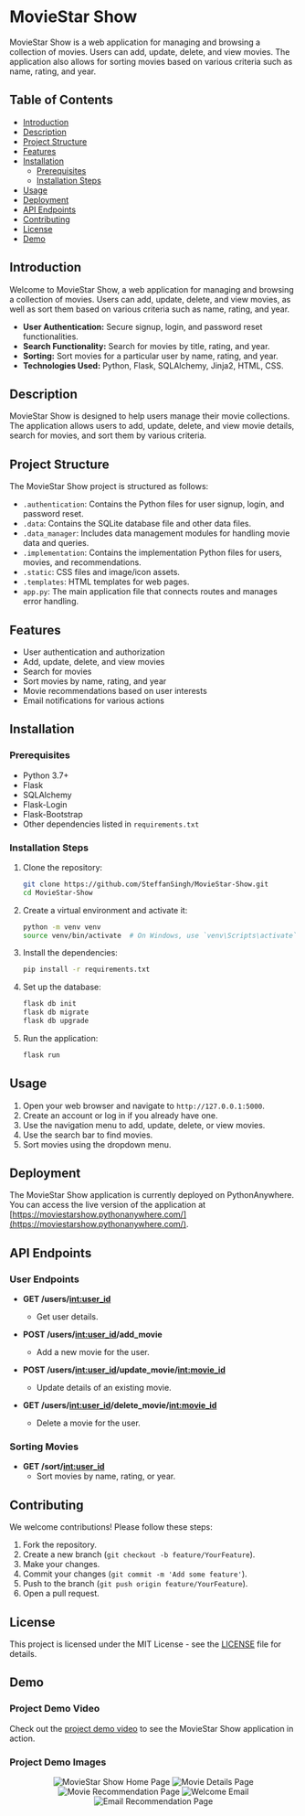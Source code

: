 # MovieStar Show

MovieStar Show is a web application for managing and browsing a collection of movies. Users can add, update, delete, and view movies. The application also allows for sorting movies based on various criteria such as name, rating, and year.

## Table of Contents

- [Introduction](#introduction)
- [Description](#description)
- [Project Structure](#project-structure)
- [Features](#features)
- [Installation](#installation)
  - [Prerequisites](#prerequisites)
  - [Installation Steps](#installation-steps)
- [Usage](#usage)
- [Deployment](#deployment)
- [API Endpoints](#api-endpoints)
- [Contributing](#contributing)
- [License](#license)
- [Demo](#demo)

## Introduction

Welcome to MovieStar Show, a web application for managing and browsing a collection of movies. Users can add, update, delete, and view movies, as well as sort them based on various criteria such as name, rating, and year.

- **User Authentication:** Secure signup, login, and password reset functionalities.
- **Search Functionality:** Search for movies by title, rating, and year.
- **Sorting:** Sort movies for a particular user by name, rating, and year.
- **Technologies Used:** Python, Flask, SQLAlchemy, Jinja2, HTML, CSS.

## Description

MovieStar Show is designed to help users manage their movie collections. The application allows users to add, update, delete, and view movie details, search for movies, and sort them by various criteria.

## Project Structure

The MovieStar Show project is structured as follows:

- `.authentication`: Contains the Python files for user signup, login, and password reset.
- `.data`: Contains the SQLite database file and other data files.
- `.data_manager`: Includes data management modules for handling movie data and queries.
- `.implementation`: Contains the implementation Python files for users, movies, and recommendations.
- `.static`: CSS files and image/icon assets.
- `.templates`: HTML templates for web pages.
- `app.py`: The main application file that connects routes and manages error handling.

## Features

- User authentication and authorization
- Add, update, delete, and view movies
- Search for movies
- Sort movies by name, rating, and year
- Movie recommendations based on user interests
- Email notifications for various actions

## Installation

### Prerequisites

- Python 3.7+
- Flask
- SQLAlchemy
- Flask-Login
- Flask-Bootstrap
- Other dependencies listed in `requirements.txt`

### Installation Steps

1. Clone the repository:

    ```bash
    git clone https://github.com/SteffanSingh/MovieStar-Show.git
    cd MovieStar-Show
    ```

2. Create a virtual environment and activate it:

    ```bash
    python -m venv venv
    source venv/bin/activate  # On Windows, use `venv\Scripts\activate`
    ```

3. Install the dependencies:

    ```bash
    pip install -r requirements.txt
    ```

4. Set up the database:

    ```bash
    flask db init
    flask db migrate
    flask db upgrade
    ```

5. Run the application:

    ```bash
    flask run
    ```

## Usage

1. Open your web browser and navigate to `http://127.0.0.1:5000`.
2. Create an account or log in if you already have one.
3. Use the navigation menu to add, update, delete, or view movies.
4. Use the search bar to find movies.
5. Sort movies using the dropdown menu.

## Deployment

The MovieStar Show application is currently deployed on PythonAnywhere. You can access the live version of the application at [https://moviestarshow.pythonanywhere.com/](https://moviestarshow.pythonanywhere.com/).

## API Endpoints

### User Endpoints

- **GET /users/<int:user_id>**
  - Get user details.

- **POST /users/<int:user_id>/add_movie**
  - Add a new movie for the user.

- **POST /users/<int:user_id>/update_movie/<int:movie_id>**
  - Update details of an existing movie.

- **GET /users/<int:user_id>/delete_movie/<int:movie_id>**
  - Delete a movie for the user.

### Sorting Movies

- **GET /sort/<int:user_id>**
  - Sort movies by name, rating, or year.

## Contributing

We welcome contributions! Please follow these steps:

1. Fork the repository.
2. Create a new branch (`git checkout -b feature/YourFeature`).
3. Make your changes.
4. Commit your changes (`git commit -m 'Add some feature'`).
5. Push to the branch (`git push origin feature/YourFeature`).
6. Open a pull request.

## License

This project is licensed under the MIT License - see the [LICENSE](LICENSE) file for details.

## Demo

### Project Demo Video

Check out the [project demo video](https://www.youtube.com/watch?v=aiZVlWMnHu8) to see the MovieStar Show application in action.

### Project Demo Images

<p align="center">
  <img src="https://github.com/SteffanSingh/MovieStar-Show/blob/48d4588760a33c2da88f8bff57e5ecb49c0864f7/Project%20images/movieStarshow1.png" alt="MovieStar Show Home Page">
  <img src="https://github.com/SteffanSingh/MovieStar-Show/blob/48d4588760a33c2da88f8bff57e5ecb49c0864f7/Project%20images/movieStarshow2details.png" alt="Movie Details Page">
  <img src="https://github.com/SteffanSingh/MovieStar-Show/blob/48d4588760a33c2da88f8bff57e5ecb49c0864f7/Project%20images/movieStarshow3.png" alt="Movie Recommendation Page">
  <img src="https://github.com/SteffanSingh/MovieStar-Show/blob/819df23a04e61b15bac652be41cf704bee196550/MovieWebPictures/welcomeEmail.png" alt="Welcome Email">
  <img src="https://github.com/SteffanSingh/MovieStar-Show/blob/819df23a04e61b15bac652be41cf704bee196550/MovieWebPictures/movieRecommend.png" alt="Email Recommendation Page">
</p>
